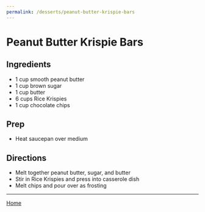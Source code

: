 ```yaml
---
permalink: /desserts/peanut-butter-krispie-bars
---
```

# Peanut Butter Krispie Bars

## Ingredients

- 1 cup smooth peanut butter
- 1 cup brown sugar
- 1 cup butter
- 6 cups Rice Krispies
- 1 cup chocolate chips

## Prep

- Heat saucepan over medium

## Directions

- Melt together peanut butter, sugar, and butter
- Stir in Rice Krispies and press into casserole dish
- Melt chips and pour over as frosting

---

[Home](https://thomasjbarrett82.github.io)

